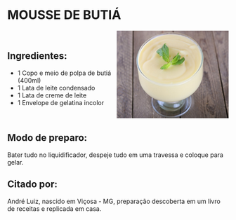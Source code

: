 # MOUSSE DE BUTIÁ

<div style="display: flex; align-items: center; justify-content: space-between;">

<div>

## Ingredientes:

- 1 Copo e meio de polpa de butiá (400ml)
- 1 Lata de leite condensado
- 1 Lata de creme de leite
- 1 Envelope de gelatina incolor

</div>

<div>

<img src="../assets/butia.jpeg" alt="Mousse de Butia" style="width: auto; height: 200px;">

</div>

</div>

## Modo de preparo:

Bater tudo no liquidificador, despeje tudo em uma travessa e coloque para gelar.

## Citado por:

André Luiz, nascido em Viçosa - MG, preparação descoberta em um livro de receitas e replicada em casa.

